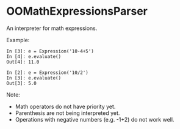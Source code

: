 OOMathExpressionsParser
=======================

An interpreter for math expressions.

Example:

    In [3]: e = Expression('10-4+5')
    In [4]: e.evaluate()
    Out[4]: 11.0

    In [2]: e = Expression('10/2')
    In [3]: e.evaluate()
    Out[3]: 5.0


Note:
- Math operators do not have priority yet.
- Parenthesis are not being interpreted yet.
- Operations with negative numbers (e.g. -1+2) do not work well.

